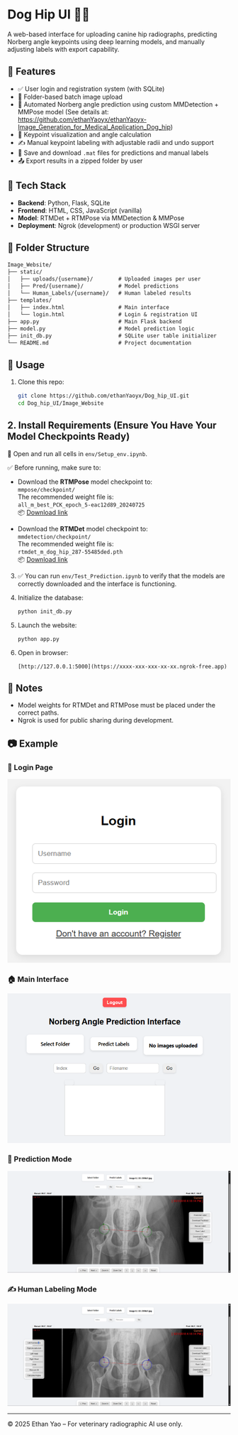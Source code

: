# Dog Hip UI 🐶🦴

A web-based interface for uploading canine hip radiographs, predicting Norberg angle keypoints using deep learning models, and manually adjusting labels with export capability.

## 🔧 Features

- ✅ User login and registration system (with SQLite)
- 📂 Folder-based batch image upload
- 🤖 Automated Norberg angle prediction using custom MMDetection + MMPose model (See details at: https://github.com/ethanYaoyx/ethanYaoyx-Image_Generation_for_Medical_Application_Dog_hip)
- 🎯 Keypoint visualization and angle calculation
- ✍️ Manual keypoint labeling with adjustable radii and undo support
- 💾 Save and download `.mat` files for predictions and manual labels
- 📤 Export results in a zipped folder by user

## 🧠 Tech Stack

- **Backend**: Python, Flask, SQLite
- **Frontend**: HTML, CSS, JavaScript (vanilla)
- **Model**: RTMDet + RTMPose via MMDetection & MMPose
- **Deployment**: Ngrok (development) or production WSGI server


## 📁 Folder Structure

```plaintext
Image_Website/
├── static/
│   ├── uploads/{username}/        # Uploaded images per user
│   ├── Pred/{username}/           # Model predictions
│   └── Human_Labels/{username}/   # Human labeled results
├── templates/
│   ├── index.html                 # Main interface
│   └── login.html                 # Login & registration UI
├── app.py                         # Main Flask backend
├── model.py                       # Model prediction logic
├── init_db.py                     # SQLite user table initializer
└── README.md                      # Project documentation
```


## 🚀 Usage

1. Clone this repo:
    ```bash
    git clone https://github.com/ethanYaoyx/Dog_hip_UI.git
    cd Dog_hip_UI/Image_Website
    ```

## 2. Install Requirements (Ensure You Have Your Model Checkpoints Ready)

📓 Open and run all cells in `env/Setup_env.ipynb`.

✅ Before running, make sure to:

- Download the **RTMPose** model checkpoint to:  
  `mmpose/checkpoint/`  
  The recommended weight file is:  
  `all_m_best_PCK_epoch_5-eac12d89_20240725`  
  📦 [Download link](https://yuad-my.sharepoint.com/:f:/g/personal/yyao3_mail_yu_edu/Eg89uyyGuAlKqJeUJMzXBs8B0QI1I7QXvU2KgTN13oIxrA?e=AVROka)

- Download the **RTMDet** model checkpoint to:  
  `mmdetection/checkpoint/`  
  The recommended weight file is:  
  `rtmdet_m_dog_hip_287-55485ded.pth`  
  📦 [Download link](https://yuad-my.sharepoint.com/:f:/r/personal/yyao3_mail_yu_edu/Documents/weight_mmdetect?csf=1&web=1&e=s5j0B4)


3. ✅ You can run `env/Test_Prediction.ipynb` to verify that the models are correctly downloaded and the interface is functioning.


4. Initialize the database:
    ```bash
    python init_db.py
    ```

5. Launch the website:
    ```bash
    python app.py
    ```

6. Open in browser:
    ```
    [http://127.0.0.1:5000](https://xxxx-xxx-xxx-xx-xx.ngrok-free.app)
    ```

## 📝 Notes

- Model weights for RTMDet and RTMPose must be placed under the correct paths.
- Ngrok is used for public sharing during development.

## 📷 Example
### 🔐 Login Page
![login](Images/login.jpg)

### 🏠 Main Interface
![main](Images/main_page.jpg)

### 🤖 Prediction Mode
![prediction](Images/Prediction_mode.jpg)

### ✍️ Human Labeling Mode
![label](Images/Human_labing_mode.jpg)


---

© 2025 Ethan Yao – For veterinary radiographic AI use only.
